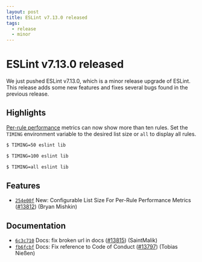 ```yaml
---
layout: post
title: ESLint v7.13.0 released
tags:
  - release
  - minor
---
```

# ESLint v7.13.0 released

We just pushed ESLint v7.13.0, which is a minor release upgrade of ESLint. This release adds some new features and fixes several bugs found in the previous release.


## Highlights

[Per-rule performance](https://eslint.org/docs/developer-guide/working-with-rules#per-rule-performance) metrics can now show more than ten rules. Set the `TIMING` environment variable to the desired list size or `all` to display all rules.

```bash
$ TIMING=50 eslint lib

$ TIMING=100 eslint lib

$ TIMING=all eslint lib
```


## Features


* [`254e00f`](https://github.com/eslint/eslint/commit/254e00fea8745ff5a8bcc8cb874fcfd02996d81b) New: Configurable List Size For Per-Rule Performance Metrics ([#13812](https://github.com/eslint/eslint/issues/13812)) (Bryan Mishkin)








## Documentation


* [`6c3c710`](https://github.com/eslint/eslint/commit/6c3c710ade7cd8654990f1adb55b58f038eab92d) Docs: fix broken url in docs ([#13815](https://github.com/eslint/eslint/issues/13815)) (SaintMalik)
* [`fb6fcbf`](https://github.com/eslint/eslint/commit/fb6fcbfe0a8c41b92f0a33ab90f159037bd195e2) Docs: Fix reference to Code of Conduct ([#13797](https://github.com/eslint/eslint/issues/13797)) (Tobias Nießen)








